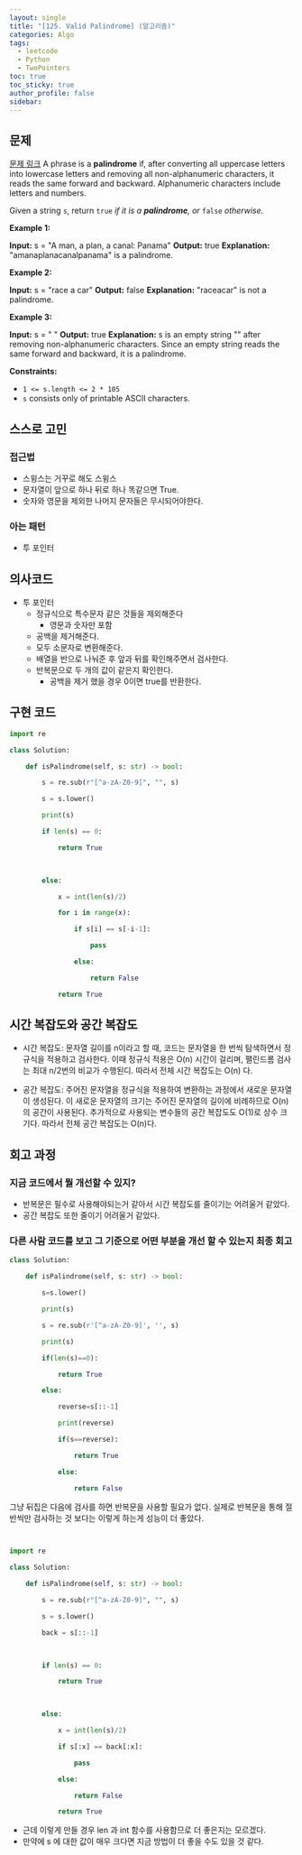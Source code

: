 ```yaml
---
layout: single
title: "[125. Valid Palindrome] (알고리즘)"
categories: Algo
tags:
  - leetcode
  - Python
  - TwoPointers
toc: true
toc_sticky: true
author_profile: false
sidebar:
---
```


## 문제

[문제 링크](https://leetcode.com/problems/valid-palindrome/description/?envType=study-plan-v2&envId=top-interview-150)
A phrase is a **palindrome** if, after converting all uppercase letters into lowercase letters and removing all non-alphanumeric characters, it reads the same forward and backward. Alphanumeric characters include letters and numbers.

Given a string `s`, return `true` _if it is a **palindrome**, or_ `false` _otherwise_.

**Example 1:**

**Input:** s = "A man, a plan, a canal: Panama"
**Output:** true
**Explanation:** "amanaplanacanalpanama" is a palindrome.

**Example 2:**

**Input:** s = "race a car"
**Output:** false
**Explanation:** "raceacar" is not a palindrome.

**Example 3:**

**Input:** s = " "
**Output:** true
**Explanation:** s is an empty string "" after removing non-alphanumeric characters.
Since an empty string reads the same forward and backward, it is a palindrome.

**Constraints:**

- `1 <= s.length <= 2 * 105`
- `s` consists only of printable ASCII characters.

## 스스로 고민

### 접근법

- 스윙스는 거꾸로 해도 스윙스
- 문자열이 앞으로 하나 뒤로 하나 똑같으면 True.
- 숫자와 영문을 제외한 나머지 문자들은 무시되어야한다.

### 아는 패턴

- 투 포인터

## 의사코드

- 투 포인터
	- 정규식으로 특수문자 같은 것들을 제외해준다
		- 영문과 숫자만 포함
	- 공백을 제거해준다.
	- 모두 소문자로 변환해준다.
	- 배열을 반으로 나눠준 후 앞과 뒤를 확인해주면서 검사한다.
	- 반복문으로 두 개의 값이 같은지 확인한다.
		- 공백을 제거 했을 경우 0이면 true를 반환한다.

## 구현 코드

```python
import re

class Solution:

    def isPalindrome(self, s: str) -> bool:

        s = re.sub(r"[^a-zA-Z0-9]", "", s)

        s = s.lower()

        print(s)

        if len(s) == 0:

            return True

  

        else:

            x = int(len(s)/2)

            for i in range(x):

                if s[i] == s[-i-1]:

                    pass

                else:

                    return False

            return True
```

## 시간 복잡도와 공간 복잡도

- 시간 복잡도: 문자열 길이를 n이라고 할 때, 코드는 문자열을 한 번씩 탐색하면서 정규식을 적용하고 검사한다. 이때 정규식 적용은 O(n) 시간이 걸리며, 팰린드롬 검사는 최대 n/2번의 비교가 수행된디. 따라서 전체 시간 복잡도는 O(n) 다.
    
- 공간 복잡도: 주어진 문자열을 정규식을 적용하여 변환하는 과정에서 새로운 문자열이 생성된다. 이 새로운 문자열의 크기는 주어진 문자열의 길이에 비례하므로 O(n)의 공간이 사용된다. 추가적으로 사용되는 변수들의 공간 복잡도도 O(1)로 상수 크기다. 따라서 전체 공간 복잡도는 O(n)다.
## 회고 과정

### 지금 코드에서 뭘 개선할 수 있지?

- 반복문은 필수로 사용해야되는거 같아서 시간 복잡도를 줄이기는 어려울거 같았다.
- 공간 복잡도 또한 줄이기 어려울거 같았다.

### 다른 사람 코드를 보고 그 기준으로 어떤 부분을 개선 할 수 있는지 최종 회고

```python
class Solution:

    def isPalindrome(self, s: str) -> bool:

        s=s.lower()

        print(s)

        s = re.sub(r'[^a-zA-Z0-9]', '', s)

        print(s)  

        if(len(s)==0):

            return True

        else:

            reverse=s[::-1]

            print(reverse)

            if(s==reverse):

                return True

            else:

                return False
```

그냥 뒤집은 다음에 검사를 하면 반복문을 사용할 필요가 없다.
실제로 반복문을 통해 절반씩만 검사하는 것 보다는 이렇게 하는게 성능이 더 좋았다.

```python
  

import re

class Solution:

    def isPalindrome(self, s: str) -> bool:

        s = re.sub(r"[^a-zA-Z0-9]", "", s)

        s = s.lower()

        back = s[::-1]

  

        if len(s) == 0:

            return True

  

        else:

            x = int(len(s)/2)

            if s[:x] == back[:x]:

                pass

            else:

                return False

            return True
```

- 근데 이렇게 만들 경우 len 과 int 함수를 사용함므로 더 좋은지는 모르겠다.
- 만약에 s 에 대한 값이 매우 크다면 지금 방법이 더 좋을 수도 있을 것 같다.